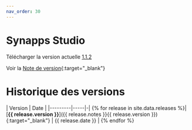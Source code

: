```yaml
---
nav_order: 30
---
```


# Synapps Studio

Télécharger la version actuelle [1.1.2](https://github.com/witsa/synapps/releases/download/1.1.2/synapps-studio-setup.zip)

Voir la [Note de version](./notes/1.1.2){:target="_blank"}

# Historique des versions

| Version | Date |
|---------|-----|-|
{% for release in site.data.releases %}| [**{{ release.version }}**]({{ release.notes }}{{ release.version }}){:target="_blank"} | {{ release.date }} |
{% endfor %}
